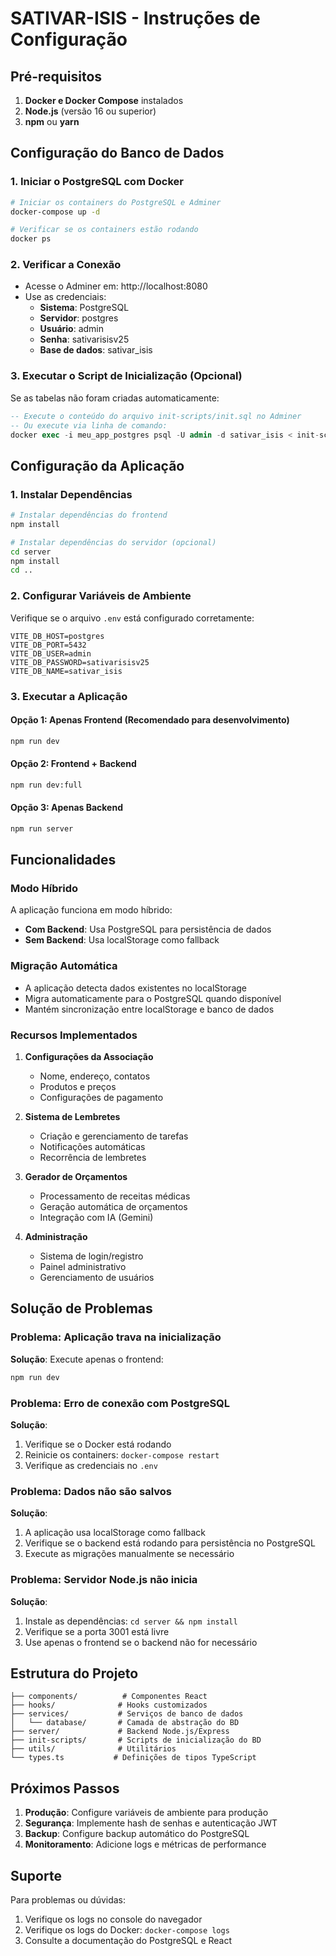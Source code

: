 # SATIVAR-ISIS - Instruções de Configuração

## Pré-requisitos

1. **Docker e Docker Compose** instalados
2. **Node.js** (versão 16 ou superior)
3. **npm** ou **yarn**

## Configuração do Banco de Dados

### 1. Iniciar o PostgreSQL com Docker

```bash
# Iniciar os containers do PostgreSQL e Adminer
docker-compose up -d

# Verificar se os containers estão rodando
docker ps
```

### 2. Verificar a Conexão

- Acesse o Adminer em: http://localhost:8080
- Use as credenciais:
  - **Sistema**: PostgreSQL
  - **Servidor**: postgres
  - **Usuário**: admin
  - **Senha**: sativarisisv25
  - **Base de dados**: sativar_isis

### 3. Executar o Script de Inicialização (Opcional)

Se as tabelas não foram criadas automaticamente:

```sql
-- Execute o conteúdo do arquivo init-scripts/init.sql no Adminer
-- Ou execute via linha de comando:
docker exec -i meu_app_postgres psql -U admin -d sativar_isis < init-scripts/init.sql
```

## Configuração da Aplicação

### 1. Instalar Dependências

```bash
# Instalar dependências do frontend
npm install

# Instalar dependências do servidor (opcional)
cd server
npm install
cd ..
```

### 2. Configurar Variáveis de Ambiente

Verifique se o arquivo `.env` está configurado corretamente:

```env
VITE_DB_HOST=postgres
VITE_DB_PORT=5432
VITE_DB_USER=admin
VITE_DB_PASSWORD=sativarisisv25
VITE_DB_NAME=sativar_isis
```

### 3. Executar a Aplicação

#### Opção 1: Apenas Frontend (Recomendado para desenvolvimento)
```bash
npm run dev
```

#### Opção 2: Frontend + Backend
```bash
npm run dev:full
```

#### Opção 3: Apenas Backend
```bash
npm run server
```

## Funcionalidades

### Modo Híbrido
A aplicação funciona em modo híbrido:
- **Com Backend**: Usa PostgreSQL para persistência de dados
- **Sem Backend**: Usa localStorage como fallback

### Migração Automática
- A aplicação detecta dados existentes no localStorage
- Migra automaticamente para o PostgreSQL quando disponível
- Mantém sincronização entre localStorage e banco de dados

### Recursos Implementados

1. **Configurações da Associação**
   - Nome, endereço, contatos
   - Produtos e preços
   - Configurações de pagamento

2. **Sistema de Lembretes**
   - Criação e gerenciamento de tarefas
   - Notificações automáticas
   - Recorrência de lembretes

3. **Gerador de Orçamentos**
   - Processamento de receitas médicas
   - Geração automática de orçamentos
   - Integração com IA (Gemini)

4. **Administração**
   - Sistema de login/registro
   - Painel administrativo
   - Gerenciamento de usuários

## Solução de Problemas

### Problema: Aplicação trava na inicialização
**Solução**: Execute apenas o frontend:
```bash
npm run dev
```

### Problema: Erro de conexão com PostgreSQL
**Solução**: 
1. Verifique se o Docker está rodando
2. Reinicie os containers: `docker-compose restart`
3. Verifique as credenciais no `.env`

### Problema: Dados não são salvos
**Solução**:
1. A aplicação usa localStorage como fallback
2. Verifique se o backend está rodando para persistência no PostgreSQL
3. Execute as migrações manualmente se necessário

### Problema: Servidor Node.js não inicia
**Solução**:
1. Instale as dependências: `cd server && npm install`
2. Verifique se a porta 3001 está livre
3. Use apenas o frontend se o backend não for necessário

## Estrutura do Projeto

```
├── components/          # Componentes React
├── hooks/              # Hooks customizados
├── services/           # Serviços de banco de dados
│   └── database/       # Camada de abstração do BD
├── server/             # Backend Node.js/Express
├── init-scripts/       # Scripts de inicialização do BD
├── utils/              # Utilitários
└── types.ts           # Definições de tipos TypeScript
```

## Próximos Passos

1. **Produção**: Configure variáveis de ambiente para produção
2. **Segurança**: Implemente hash de senhas e autenticação JWT
3. **Backup**: Configure backup automático do PostgreSQL
4. **Monitoramento**: Adicione logs e métricas de performance

## Suporte

Para problemas ou dúvidas:
1. Verifique os logs no console do navegador
2. Verifique os logs do Docker: `docker-compose logs`
3. Consulte a documentação do PostgreSQL e React